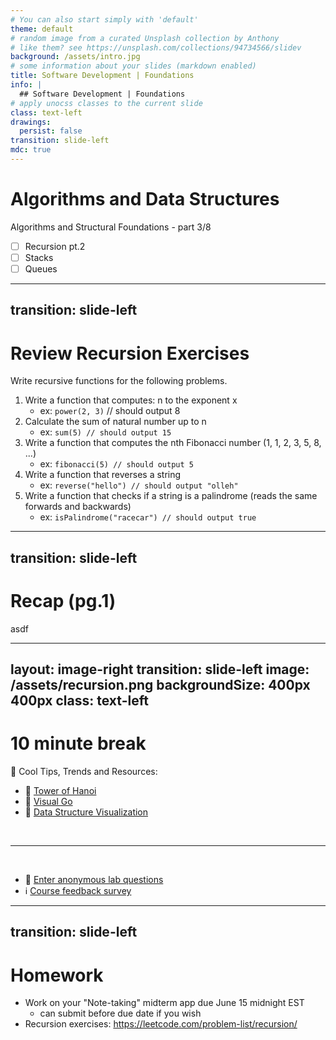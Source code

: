 ```yaml
---
# You can also start simply with 'default'
theme: default
# random image from a curated Unsplash collection by Anthony
# like them? see https://unsplash.com/collections/94734566/slidev
background: /assets/intro.jpg
# some information about your slides (markdown enabled)
title: Software Development | Foundations
info: |
  ## Software Development | Foundations
# apply unocss classes to the current slide
class: text-left
drawings:
  persist: false
transition: slide-left
mdc: true
---
```


# Algorithms and Data Structures
Algorithms and Structural Foundations - part 3/8

- [ ] Recursion pt.2
- [ ] Stacks
- [ ] Queues

<div class="abs-br m-6 text-xl">
  <a href="https://github.com/slidevjs/slidev" target="_blank" class="slidev-icon-btn">
    <carbon:logo-github />
  </a>
</div>

<!--
-->

---
transition: slide-left
---

# Review Recursion Exercises
Write recursive functions for the following problems. 

1. Write a function that computes: n to the exponent x
   - ex: `power(2, 3)` // should output 8
2. Calculate the sum of natural number up to n
   - ex: `sum(5) // should output 15`
3. Write a function that computes the nth Fibonacci number (1, 1, 2, 3, 5, 8, ...)
   - ex: `fibonacci(5) // should output 5`
4. Write a function that reverses a string
   - ex: `reverse("hello") // should output "olleh"`
5. Write a function that checks if a string is a palindrome (reads the same forwards and backwards)
   - ex: `isPalindrome("racecar") // should output true`

---
transition: slide-left
---

# Recap (pg.1)

asdf

---
layout: image-right
transition: slide-left
image: /assets/recursion.png
backgroundSize: 400px 400px
class: text-left
---

# 10 minute break

🍦 Cool Tips, Trends and Resources:
- 🗼 [Tower of Hanoi](https://www.youtube.com/watch?v=rf6uf3jNjbo)
- 👀 [Visual Go](https://visualgo.net/en)
- 💫 [Data Structure Visualization](https://www.cs.usfca.edu/~galles/visualization/Algorithms.html)

<br>
<hr>
<br>

- 🧪 [Enter anonymous lab questions](https://docs.google.com/forms/d/e/1FAIpQLSevvGARdHQikso-uLqFCO481MABKE5HofuSrlzEPMNQ2ZLykw/viewform?usp=dialog)
- ℹ️ [Course feedback survey](https://circuitstream.typeform.com/to/ZoyYk7px#course_id=SoftwareAN&instructor=9514)


---
transition: slide-left
---

# Homework

- Work on your "Note-taking" midterm app due June 15 midnight EST
   - can submit before due date if you wish
- Recursion exercises: https://leetcode.com/problem-list/recursion/